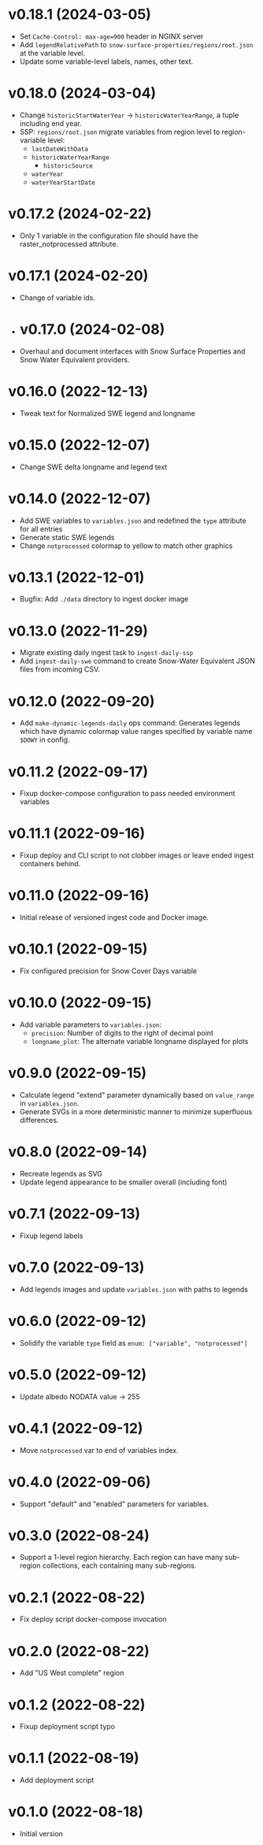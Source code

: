 # v0.18.1 (2024-03-05)

* Set `Cache-Control: max-age=900` header in NGINX server
* Add `legendRelativePath` to `snow-surface-properties/regions/root.json` at the
  variable level.
* Update some variable-level labels, names, other text.


# v0.18.0 (2024-03-04)

* Change `historicStartWaterYear` -> `historicWaterYearRange`, a tuple including end
  year.
* SSP: `regions/root.json` migrate variables from region level to region-variable level:
    * `lastDateWithData`
    * `historicWaterYearRange`
		* `historicSource`
    * `waterYear`
    * `waterYearStartDate`


# v0.17.2 (2024-02-22)

* Only 1 variable in the configuration file should have the raster_notprocessed attribute.


# v0.17.1 (2024-02-20)

* Change of variable ids.


* # v0.17.0 (2024-02-08)

* Overhaul and document interfaces with Snow Surface Properties and Snow Water
  Equivalent providers.


# v0.16.0 (2022-12-13)

* Tweak text for Normalized SWE legend and longname


# v0.15.0 (2022-12-07)

* Change SWE delta longname and legend text


# v0.14.0 (2022-12-07)

* Add SWE variables to `variables.json` and redefined the `type` attribute for all
  entries
* Generate static SWE legends
* Change `notprocessed` colormap to yellow to match other graphics


# v0.13.1 (2022-12-01)

* Bugfix: Add `./data` directory to ingest docker image


# v0.13.0 (2022-11-29)

* Migrate existing daily ingest task to `ingest-daily-ssp`
* Add `ingest-daily-swe` command to create Snow-Water Equivalent JSON files from
  incoming CSV.


# v0.12.0 (2022-09-20)

* Add `make-dynamic-legends-daily` ops command: Generates legends which have dynamic
  colormap value ranges specified by variable name `$DOWY` in config.


# v0.11.2 (2022-09-17)

* Fixup docker-compose configuration to pass needed environment variables


# v0.11.1 (2022-09-16)

* Fixup deploy and CLI script to not clobber images or leave ended ingest containers
  behind.


# v0.11.0 (2022-09-16)

* Initial release of versioned ingest code and Docker image.


# v0.10.1 (2022-09-15)

* Fix configured precision for Snow Cover Days variable


# v0.10.0 (2022-09-15)

* Add variable parameters to `variables.json`:
  * `precision`: Number of digits to the right of decimal point
  * `longname_plot`: The alternate variable longname displayed for plots


# v0.9.0 (2022-09-15)

* Calculate legend "extend" parameter dynamically based on `value_range` in
  `variables.json`.
* Generate SVGs in a more deterministic manner to minimize superfluous differences.


# v0.8.0 (2022-09-14)

* Recreate legends as SVG
* Update legend appearance to be smaller overall (including font)


# v0.7.1 (2022-09-13)

* Fixup legend labels


# v0.7.0 (2022-09-13)

* Add legends images and update `variables.json` with paths to legends


# v0.6.0 (2022-09-12)

* Solidify the variable `type` field as `enum: ["variable", "notprocessed"]`


# v0.5.0 (2022-09-12)

* Update albedo NODATA value -> 255


# v0.4.1 (2022-09-12)

* Move `notprocessed` var to end of variables index.


# v0.4.0 (2022-09-06)

* Support "default" and "enabled" parameters for variables.


# v0.3.0 (2022-08-24)

* Support a 1-level region hierarchy. Each region can have many sub-region collections,
  each containing many sub-regions.


# v0.2.1 (2022-08-22)

* Fix deploy script docker-compose invocation


# v0.2.0 (2022-08-22)

* Add "US West complete" region


# v0.1.2 (2022-08-22)

* Fixup deployment script typo


# v0.1.1 (2022-08-19)

* Add deployment script


# v0.1.0 (2022-08-18)

* Initial version

